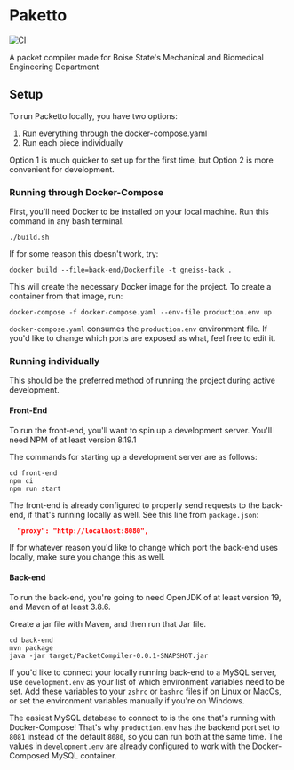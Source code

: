 # Paketto 
[![CI](https://github.com/cs481-ekh/f22-gneiss/actions/workflows/ci.yml/badge.svg)](https://github.com/cs481-ekh/f22-gneiss/actions/workflows/ci.yml)

A packet compiler made for Boise State's Mechanical and Biomedical Engineering Department

## Setup

To run Packetto locally, you have two options:
1. Run everything through the docker-compose.yaml
2. Run each piece individually

Option 1 is much quicker to set up for the first time, but Option 2 is more convenient for development.

### Running through Docker-Compose

First, you'll need Docker to be installed on your local machine. Run this command in any bash terminal.

```
./build.sh
```

If for some reason this doesn't work, try:

```
docker build --file=back-end/Dockerfile -t gneiss-back .
```

This will create the necessary Docker image for the project. To create a container from that image, run:
```
docker-compose -f docker-compose.yaml --env-file production.env up
```

`docker-compose.yaml` consumes the `production.env` environment file. If you'd like to change which ports are exposed as what, feel free to edit it.

### Running individually

This should be the preferred method of running the project during active development.

#### Front-End

To run the front-end, you'll want to spin up a development server. You'll need NPM of at least version 8.19.1

The commands for starting up a development server are as follows:
```
cd front-end
npm ci
npm run start
```

The front-end is already configured to properly send requests to the back-end, if that's running locally as well. See this line from `package.json`:
```json
  "proxy": "http://localhost:8080",
```
If for whatever reason you'd like to change which port the back-end uses locally, make sure you change this as well.

#### Back-end

To run the back-end, you're going to need OpenJDK of at least version 19, and Maven of at least 3.8.6.

Create a jar file with Maven, and then run that Jar file.
```
cd back-end
mvn package
java -jar target/PacketCompiler-0.0.1-SNAPSHOT.jar    
```

If you'd like to connect your locally running back-end to a MySQL server, use `development.env` as your list of which environment variables need to be set. Add these variables to your `zshrc` or `bashrc` files if on Linux or MacOs, or set the environment variables manually if you're on Windows.

The easiest MySQL database to connect to is the one that's running with Docker-Compose! That's why `production.env` has the backend port set to `8081` instead of the default `8080`, so you can run both at the same time. The values in `development.env` are already configured to work with the Docker-Composed MySQL container.

